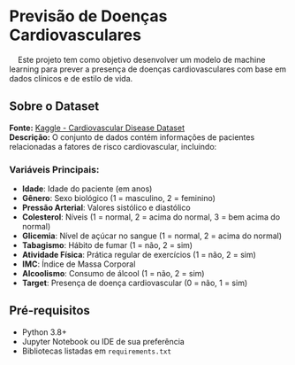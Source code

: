 # Previsão de Doenças Cardiovasculares

&nbsp;&nbsp;&nbsp;&nbsp;Este projeto tem como objetivo desenvolver um modelo de machine learning para prever a presença de doenças cardiovasculares com base em dados clínicos e de estilo de vida.

## Sobre o Dataset

**Fonte:** [Kaggle - Cardiovascular Disease Dataset](https://www.kaggle.com/datasets/colewelkins/cardiovascular-disease?resource=download)  
**Descrição:** O conjunto de dados contém informações de pacientes relacionadas a fatores de risco cardiovascular, incluindo:

### Variáveis Principais:
- **Idade**: Idade do paciente (em anos)
- **Gênero**: Sexo biológico (1 = masculino, 2 = feminino)
- **Pressão Arterial**: Valores sistólico e diastólico
- **Colesterol**: Níveis (1 = normal, 2 = acima do normal, 3 = bem acima do normal)
- **Glicemia**: Nível de açúcar no sangue (1 = normal, 2 = acima do normal)
- **Tabagismo**: Hábito de fumar (1 = não, 2 = sim)
- **Atividade Física**: Prática regular de exercícios (1 = não, 2 = sim)
- **IMC**: Índice de Massa Corporal
- **Alcoolismo**: Consumo de álcool (1 = não, 2 = sim)
- **Target**: Presença de doença cardiovascular (0 = não, 1 = sim)

## Pré-requisitos
- Python 3.8+
- Jupyter Notebook ou IDE de sua preferência
- Bibliotecas listadas em `requirements.txt`